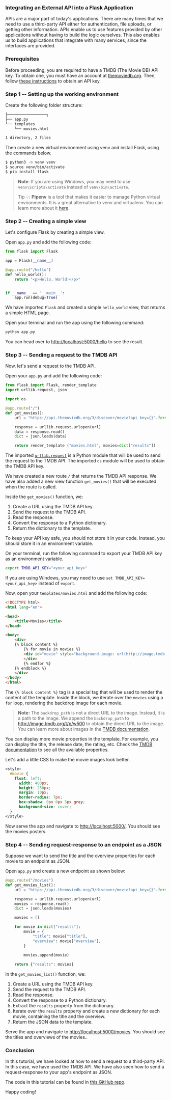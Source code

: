 ### Integrating an External API into a Flask Application
APIs are a major part of today's applications. There are many times that we need to use a third-party API either for authentication, file uploads, or getting other information. APIs enable us to use features provided by other applications without having to build the logic ourselves. This also enables us to build applications that integrate with many services, since the interfaces are provided.

### Prerequisites
Before proceeding, you are required to have a TMDB (The Movie DB) API key. To obtain one, you must have an account at [themoviedb.org](https://www.themoviedb.org/login). Then, follow [these instructions](https://developers.themoviedb.org/3/getting-started/introduction) to obtain an API key.

### Step 1 -- Setting up the working environment
Create the following folder structure:

```bash
├─────────────────┐
├── app.py
└── templates
    └── movies.html

1 directory, 2 files
```

Then create a new virtual environment using venv and install Flask, using the commands below.

```bash
$ python3 -m venv venv
$ source venv/bin/activate
$ pip install flask
```

> **Note**: If you are using Windows, you may need to use `venv\Scripts\activate` instead of `venv\bin\activate`.
>
> Tip 💡: **Pipenv** is a tool that makes it easier to manage Python virtual environments. It is a great alternative to venv and virtualenv. You can learn more about it [here](https://docs.pipenv.org/).

### Step 2 -- Creating a simple view
Let's configure Flask by creating a simple view.

Open `app.py` and add the following code:

```python
from flask import Flask

app = Flask(__name__)

@app.route("/hello")
def hello_world():
    return "<p>Hello, World!</p>"


if __name__ == '__main__':
    app.run(debug=True)
```

We have imported `Flask` and created a simple `hello_world` view, that returns a simple HTML page.

Open your terminal and run the app using the following command:

```bash
python app.py
```

You can head over to <http://localhost:5000/hello> to see the result.

### Step  3 -- Sending a request to the TMDB API
Now, let's send a request to the TMDB API.

Open your `app.py` and add the following code:

```python
from flask import Flask, render_template
import urllib.request, json

import os

@app.route("/")
def get_movies():
    url = "https://api.themoviedb.org/3/discover/movie?api_key={}".format(os.environ.get("TMDB_API_KEY"))

    response = urllib.request.urlopen(url)
    data = response.read()
    dict = json.loads(data)

    return render_template ("movies.html", movies=dict["results"])
```

The imported [`urllib.request`](https://docs.python.org/3/library/urllib.request.html) is a Python module that will be used to send the request to the TMDB API. The imported `os` module will be used to obtain the TMDB API key.

We have created a new route `/` that returns the TMDB API response. We have also added a new view function `get_movies()` that will be executed when the route is called.

Inside the `get_movies()` function, we:
1. Create a URL using the TMDB API key.
2. Send the request to the TMDB API.
3. Read the response.
4. Convert the response to a Python dictionary.
5. Return the dictionary to the template.

To keep your API key safe, you should not store it in your code. Instead, you should store it in an environment variable.

On your terminal, run the following command to export your TMDB API key as an environment variable.

```bash
export TMDB_API_KEY="<your_api_key>"
```

If you are using Windows, you may need to use `set TMDB_API_KEY=<your_api_key>` instead of `export`.

Now, open your `templates/movies.html` and add the following code:

```html
<!DOCTYPE html>
<html lang="en">

<head>
    <title>Movies</title>
</head>

<body>
    <div>
    {% block content %}
        {% for movie in movies %}
        <div id="movie" style="background-image: url(http://image.tmdb.org/t/p/w500{{movie.backdrop_path}});">
        </div>
        {% endfor %}
    {% endblock %}
    </div>
</body>
</html>
```

The `{% block content %}` tag is a special tag that will be used to render the content of the template. Inside the block, we iterate over the `movies` using a `for` loop, rendering the backdrop image for each movie.

> **Note:** The `backdrop_path` is not a direct URL to the image. Instead, it is a path to the image. We append the `backdrop_path` to <http://image.tmdb.org/t/p/w500> to obtain the direct URL to the image. You can learn more about images in the [TMDB documentation](https://developers.themoviedb.org/3/getting-started/images).

You can display more movie properties in the template. For example, you can display the title, the release date, the rating, etc. Check the [TMDB documentation](https://developers.themoviedb.org/3/movies/get-movie-details) to see all the available properties.

Let's add a little CSS to make the movie images look better.

```css
<style>
  #movie {
    float: left;
      width: 400px;
      height: 250px;
      margin: 10px;
      border-radius: 7px;
      box-shadow: 0px 0px 5px grey;
      background-size: cover;
  }
</style>
```

Now serve the app and navigate to <http://localhost:5000/>. You should see the movies posters.

### Step 4 -- Sending request-response to an endpoint as a JSON
Suppose we want to send the title and the overview properties for each movie to an endpoint as JSON.

Open `app.py` and create a new endpoint as shown below:

```python
@app.route("/movies")
def get_movies_list():
    url = "https://api.themoviedb.org/3/discover/movie?api_key={}".format(os.environ.get("TMDB_API_KEY"))

    response = urllib.request.urlopen(url)
    movies = response.read()
    dict = json.loads(movies)

    movies = []

    for movie in dict["results"]:
        movie = {
            "title": movie["title"],
            "overview": movie["overview"],
        }
        
        movies.append(movie)

    return {"results": movies}
```

In the `get_movies_list()` function, we:
1. Create a URL using the TMDB API key.
2. Send the request to the TMDB API.
3. Read the response.
4. Convert the response to a Python dictionary.
5. Extract the `results` property from the dictionary.
6. Iterate over the `results` property and create a new dictionary for each movie, containing the title and the overview.
7. Return the JSON data to the template.

Serve the app and navigate to <http://localhost:5000/movies>. You should see the titles and overviews of the movies..

### Conclusion
In this tutorial, we have looked at how to send a request to a third-party API. In this case, we have used the TMDB API. We have also seen how to send a request-response to your app's endpoint as JSON.

The code in this tutorial can be found in [this GitHub repo](https://github.com/geoffrey45/flask-request).

Happy coding!
